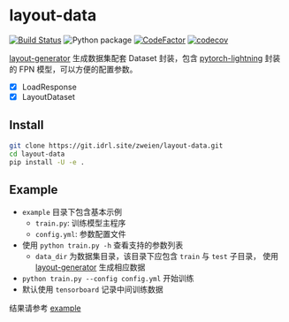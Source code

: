 # layout-data

[![Build Status](https://travis-ci.com/zweien/layout-data.svg?branch=master)](https://travis-ci.com/zweien/layout-data)
![Python package](https://github.com/zweien/layout-data/workflows/Python%20package/badge.svg)
[![CodeFactor](https://www.codefactor.io/repository/github/zweien/layout-data/badge)](https://www.codefactor.io/repository/github/zweien/layout-data)
[![codecov](https://codecov.io/gh/zweien/layout-data/branch/master/graph/badge.svg)](https://codecov.io/gh/zweien/layout-data)

[layout-generator](https://git.idrl.site/idrl/layout-generator) 生成数据集配套 Dataset 封装，包含 [pytorch-lightning](https://github.com/PytorchLightning/pytorch-lightning) 封装的 FPN 模型，可以方便的配置参数。

- [x] LoadResponse
- [x] LayoutDataset

## Install

```bash
git clone https://git.idrl.site/zweien/layout-data.git
cd layout-data
pip install -U -e .
```

## Example

- `example` 目录下包含基本示例
  - `train.py`: 训练模型主程序
  - `config.yml`: 参数配置文件
- 使用 `python train.py -h` 查看支持的参数列表
  - `data_dir` 为数据集目录，该目录下应包含 `train` 与 `test` 子目录， 使用 [layout-generator](https://git.idrl.site/idrl/layout-generator) 生成相应数据
- `python train.py --config config.yml` 开始训练
- 默认使用 `tensorboard` 记录中间训练数据

结果请参考 [example](example/README.md)
